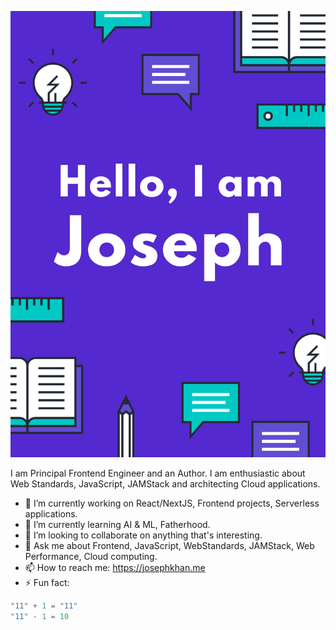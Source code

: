 ![Joseph](images/poster.png)

I am Principal Frontend Engineer and an Author. I am enthusiastic about Web Standards, JavaScript, JAMStack and architecting Cloud applications. 

- 🔭 I’m currently working on React/NextJS, Frontend projects, Serverless applications.
- 🌱 I’m currently learning AI & ML, Fatherhood.
- 👯 I’m looking to collaborate on anything that's interesting.
- 💬 Ask me about Frontend, JavaScript, WebStandards, JAMStack, Web Performance, Cloud computing.
- 📫 How to reach me: https://josephkhan.me
- ⚡ Fun fact:
```js 
"11" + 1 = "11"
"11" - 1 = 10
```

